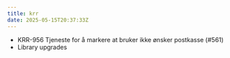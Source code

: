 ```yaml
---
title: krr
date: 2025-05-15T20:37:33Z
---
```

- KRR-956 Tjeneste for å markere at bruker ikke ønsker postkasse (#561)
- Library upgrades

